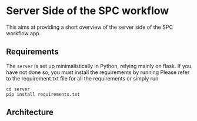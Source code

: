 # Server Side of the SPC workflow
This aims at providing a short overview of the server side of the SPC workflow app.
## Requirements
The `server` is set up minimalistically in Python, relying mainly on flask.
If you have not done so, you must install the requirements by running
Please refer to the requirement.txt file for all the requirements or simply run
```shell
cd server
pip install requirements.txt
```

## Architecture
